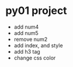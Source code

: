 # py01 project

- add num4
- add num5
- remove num2 
- add index, and style
- add h3 tag
- change css color